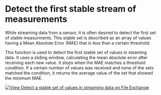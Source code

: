# Detect the first stable stream of measurements 

While streaming data from a sensor, it is often desired to detect the first set of stable measurments. 
This stable set is described as an array of values having a Mean Absolute Error (MAE) that is less than a certain threshold. 

This function is used to detect the first stable set of values in steaming data. 
It uses a sliding window, calculating the mean absolute error after receiving each new value.
It stops when the MAE matches a threshold condition. 
If a certain number of values was received and none of the sets matched the condition, it returns the average value of the set that showed the minimum MAE.

[![View Detect a stable set of values in streaming data on File Exchange](https://www.mathworks.com/matlabcentral/images/matlab-file-exchange.svg)](https://www.mathworks.com/matlabcentral/fileexchange/78574-detect-a-stable-set-of-values-in-streaming-data)
